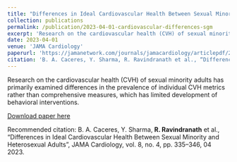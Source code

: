 ```yaml
---
title: "Differences in Ideal Cardiovascular Health Between Sexual Minority and Heterosexual Adults"
collection: publications
permalink: /publication/2023-04-01-cardiovascular-differences-sgm
excerpt: 'Research on the cardiovascular health (CVH) of sexual minority adults has primarily examined differences in the prevalence of individual CVH metrics rather than comprehensive measures, which has limited development of behavioral interventions. '
date: 2023-04-01
venue: 'JAMA Cardiology'
paperurl: 'https://jamanetwork.com/journals/jamacardiology/articlepdf/2801472/jamacardiology_caceres_2023_oi_220090_1681233031.60781.pdf'
citation: 'B. A. Caceres, Y. Sharma, R. Ravindranath et al., “Differences in Ideal Cardiovascular Health Between Sexual Minority and Heterosexual Adults”, JAMA Cardiology, vol. 8, no. 4, pp. 335–346, 04 2023.'
---
```

Research on the cardiovascular health (CVH) of sexual minority adults has primarily examined differences in the prevalence of individual CVH metrics rather than comprehensive measures, which has limited development of behavioral interventions. 

[Download paper here](https://jamanetwork.com/journals/jamacardiology/articlepdf/2801472/jamacardiology_caceres_2023_oi_220090_1681233031.60781.pdf)

Recommended citation: B. A. Caceres, Y. Sharma, **R. Ravindranath** et al., “Differences in Ideal Cardiovascular Health Between Sexual Minority and Heterosexual Adults”, JAMA Cardiology, vol. 8, no. 4, pp. 335–346, 04 2023.